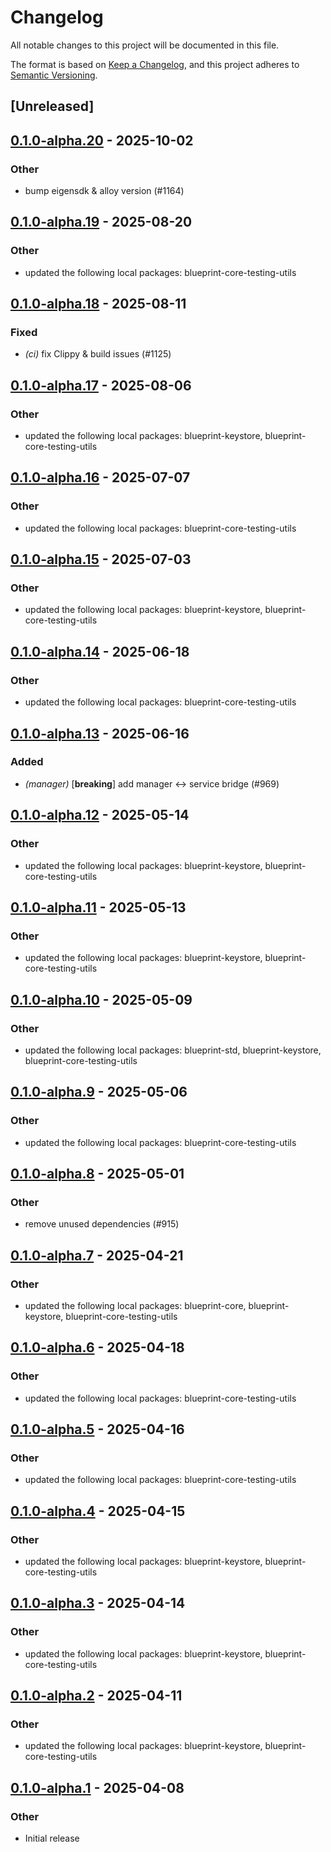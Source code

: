 # Changelog

All notable changes to this project will be documented in this file.

The format is based on [Keep a Changelog](https://keepachangelog.com/en/1.0.0/),
and this project adheres to [Semantic Versioning](https://semver.org/spec/v2.0.0.html).

## [Unreleased]

## [0.1.0-alpha.20](https://github.com/tangle-network/blueprint/compare/blueprint-chain-setup-anvil-v0.1.0-alpha.19...blueprint-chain-setup-anvil-v0.1.0-alpha.20) - 2025-10-02

### Other

- bump eigensdk & alloy version (#1164)

## [0.1.0-alpha.19](https://github.com/tangle-network/blueprint/compare/blueprint-chain-setup-anvil-v0.1.0-alpha.18...blueprint-chain-setup-anvil-v0.1.0-alpha.19) - 2025-08-20

### Other

- updated the following local packages: blueprint-core-testing-utils

## [0.1.0-alpha.18](https://github.com/tangle-network/blueprint/compare/blueprint-chain-setup-anvil-v0.1.0-alpha.17...blueprint-chain-setup-anvil-v0.1.0-alpha.18) - 2025-08-11

### Fixed

- *(ci)* fix Clippy & build issues (#1125)

## [0.1.0-alpha.17](https://github.com/tangle-network/blueprint/compare/blueprint-chain-setup-anvil-v0.1.0-alpha.16...blueprint-chain-setup-anvil-v0.1.0-alpha.17) - 2025-08-06

### Other

- updated the following local packages: blueprint-keystore, blueprint-core-testing-utils

## [0.1.0-alpha.16](https://github.com/tangle-network/blueprint/compare/blueprint-chain-setup-anvil-v0.1.0-alpha.15...blueprint-chain-setup-anvil-v0.1.0-alpha.16) - 2025-07-07

### Other

- updated the following local packages: blueprint-core-testing-utils

## [0.1.0-alpha.15](https://github.com/tangle-network/blueprint/compare/blueprint-chain-setup-anvil-v0.1.0-alpha.14...blueprint-chain-setup-anvil-v0.1.0-alpha.15) - 2025-07-03

### Other

- updated the following local packages: blueprint-keystore, blueprint-core-testing-utils

## [0.1.0-alpha.14](https://github.com/tangle-network/blueprint/compare/blueprint-chain-setup-anvil-v0.1.0-alpha.13...blueprint-chain-setup-anvil-v0.1.0-alpha.14) - 2025-06-18

### Other

- updated the following local packages: blueprint-core-testing-utils

## [0.1.0-alpha.13](https://github.com/tangle-network/blueprint/compare/blueprint-chain-setup-anvil-v0.1.0-alpha.12...blueprint-chain-setup-anvil-v0.1.0-alpha.13) - 2025-06-16

### Added

- *(manager)* [**breaking**] add manager <-> service bridge (#969)

## [0.1.0-alpha.12](https://github.com/tangle-network/blueprint/compare/blueprint-chain-setup-anvil-v0.1.0-alpha.11...blueprint-chain-setup-anvil-v0.1.0-alpha.12) - 2025-05-14

### Other

- updated the following local packages: blueprint-keystore, blueprint-core-testing-utils

## [0.1.0-alpha.11](https://github.com/tangle-network/blueprint/compare/blueprint-chain-setup-anvil-v0.1.0-alpha.10...blueprint-chain-setup-anvil-v0.1.0-alpha.11) - 2025-05-13

### Other

- updated the following local packages: blueprint-keystore, blueprint-core-testing-utils

## [0.1.0-alpha.10](https://github.com/tangle-network/blueprint/compare/blueprint-chain-setup-anvil-v0.1.0-alpha.9...blueprint-chain-setup-anvil-v0.1.0-alpha.10) - 2025-05-09

### Other

- updated the following local packages: blueprint-std, blueprint-keystore, blueprint-core-testing-utils

## [0.1.0-alpha.9](https://github.com/tangle-network/blueprint/compare/blueprint-chain-setup-anvil-v0.1.0-alpha.8...blueprint-chain-setup-anvil-v0.1.0-alpha.9) - 2025-05-06

### Other

- updated the following local packages: blueprint-core-testing-utils

## [0.1.0-alpha.8](https://github.com/tangle-network/blueprint/compare/blueprint-chain-setup-anvil-v0.1.0-alpha.7...blueprint-chain-setup-anvil-v0.1.0-alpha.8) - 2025-05-01

### Other

- remove unused dependencies (#915)

## [0.1.0-alpha.7](https://github.com/tangle-network/blueprint/compare/blueprint-chain-setup-anvil-v0.1.0-alpha.6...blueprint-chain-setup-anvil-v0.1.0-alpha.7) - 2025-04-21

### Other

- updated the following local packages: blueprint-core, blueprint-keystore, blueprint-core-testing-utils

## [0.1.0-alpha.6](https://github.com/tangle-network/blueprint/compare/blueprint-chain-setup-anvil-v0.1.0-alpha.5...blueprint-chain-setup-anvil-v0.1.0-alpha.6) - 2025-04-18

### Other

- updated the following local packages: blueprint-core-testing-utils

## [0.1.0-alpha.5](https://github.com/tangle-network/blueprint/compare/blueprint-chain-setup-anvil-v0.1.0-alpha.4...blueprint-chain-setup-anvil-v0.1.0-alpha.5) - 2025-04-16

### Other

- updated the following local packages: blueprint-core-testing-utils

## [0.1.0-alpha.4](https://github.com/tangle-network/blueprint/compare/blueprint-chain-setup-anvil-v0.1.0-alpha.3...blueprint-chain-setup-anvil-v0.1.0-alpha.4) - 2025-04-15

### Other

- updated the following local packages: blueprint-keystore, blueprint-core-testing-utils

## [0.1.0-alpha.3](https://github.com/tangle-network/blueprint/compare/blueprint-chain-setup-anvil-v0.1.0-alpha.2...blueprint-chain-setup-anvil-v0.1.0-alpha.3) - 2025-04-14

### Other

- updated the following local packages: blueprint-keystore, blueprint-core-testing-utils

## [0.1.0-alpha.2](https://github.com/tangle-network/blueprint/compare/blueprint-chain-setup-anvil-v0.1.0-alpha.1...blueprint-chain-setup-anvil-v0.1.0-alpha.2) - 2025-04-11

### Other

- updated the following local packages: blueprint-keystore, blueprint-core-testing-utils

## [0.1.0-alpha.1](https://github.com/tangle-network/blueprint/releases/tag/blueprint-chain-setup-anvil-v0.1.0-alpha.1) - 2025-04-08

### Other

- Initial release
